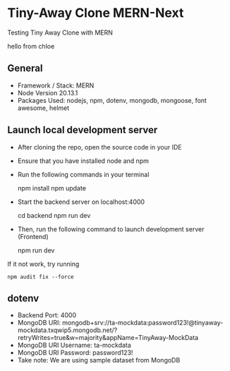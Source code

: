 # Tiny-Away Clone MERN-Next
Testing Tiny Away Clone with MERN

hello from chloe

## General
- Framework / Stack: MERN
- Node Version 20.13.1
- Packages Used: nodejs, npm, dotenv, mongodb, mongoose, font awesome, helmet

## Launch local development server 
- After cloning the repo, open the source code in your IDE 
- Ensure that you have installed node and npm  
- Run the following commands in your terminal 
    
    npm install 
    npm update

- Start the backend server on localhost:4000
    
    cd backend
    npm run dev

- Then, run the following command to launch development server (Frontend)
    
    npm run dev 

If it not work, try running

    npm audit fix --force

## dotenv
- Backend Port: 4000
- MongoDB URI: mongodb+srv://ta-mockdata:password123!@tinyaway-mockdata.txqwip5.mongodb.net/?retryWrites=true&w=majority&appName=TinyAway-MockData
- MongoDB URI Username: ta-mockdata
- MongoDB URI Password: password123!
- Take note: We are using sample dataset from MongoDB 
<!-- # test API key for MongoDB [DO NOT DELETE] -->
<!-- # hV9T48NpQC3aWTnnpu7nUAcmbFXQ7ROr0tKHvWdeL0eFUrrzyFFpKVz7o8VsO4wj -->
